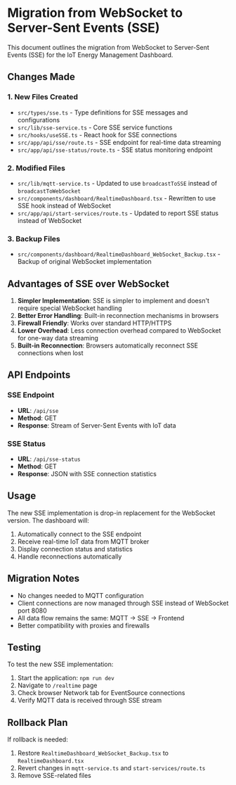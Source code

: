 # Migration from WebSocket to Server-Sent Events (SSE)

This document outlines the migration from WebSocket to Server-Sent Events (SSE) for the IoT Energy Management Dashboard.

## Changes Made

### 1. New Files Created

- `src/types/sse.ts` - Type definitions for SSE messages and configurations
- `src/lib/sse-service.ts` - Core SSE service functions
- `src/hooks/useSSE.ts` - React hook for SSE connections
- `src/app/api/sse/route.ts` - SSE endpoint for real-time data streaming
- `src/app/api/sse-status/route.ts` - SSE status monitoring endpoint

### 2. Modified Files

- `src/lib/mqtt-service.ts` - Updated to use `broadcastToSSE` instead of `broadcastToWebSocket`
- `src/components/dashboard/RealtimeDashboard.tsx` - Rewritten to use SSE hook instead of WebSocket
- `src/app/api/start-services/route.ts` - Updated to report SSE status instead of WebSocket

### 3. Backup Files

- `src/components/dashboard/RealtimeDashboard_WebSocket_Backup.tsx` - Backup of original WebSocket implementation

## Advantages of SSE over WebSocket

1. **Simpler Implementation**: SSE is simpler to implement and doesn't require special WebSocket handling
2. **Better Error Handling**: Built-in reconnection mechanisms in browsers
3. **Firewall Friendly**: Works over standard HTTP/HTTPS
4. **Lower Overhead**: Less connection overhead compared to WebSocket for one-way data streaming
5. **Built-in Reconnection**: Browsers automatically reconnect SSE connections when lost

## API Endpoints

### SSE Endpoint
- **URL**: `/api/sse`
- **Method**: GET
- **Response**: Stream of Server-Sent Events with IoT data

### SSE Status
- **URL**: `/api/sse-status`
- **Method**: GET
- **Response**: JSON with SSE connection statistics

## Usage

The new SSE implementation is drop-in replacement for the WebSocket version. The dashboard will:

1. Automatically connect to the SSE endpoint
2. Receive real-time IoT data from MQTT broker
3. Display connection status and statistics
4. Handle reconnections automatically

## Migration Notes

- No changes needed to MQTT configuration
- Client connections are now managed through SSE instead of WebSocket port 8080
- All data flow remains the same: MQTT → SSE → Frontend
- Better compatibility with proxies and firewalls

## Testing

To test the new SSE implementation:

1. Start the application: `npm run dev`
2. Navigate to `/realtime` page
3. Check browser Network tab for EventSource connections
4. Verify MQTT data is received through SSE stream

## Rollback Plan

If rollback is needed:
1. Restore `RealtimeDashboard_WebSocket_Backup.tsx` to `RealtimeDashboard.tsx`
2. Revert changes in `mqtt-service.ts` and `start-services/route.ts`
3. Remove SSE-related files
